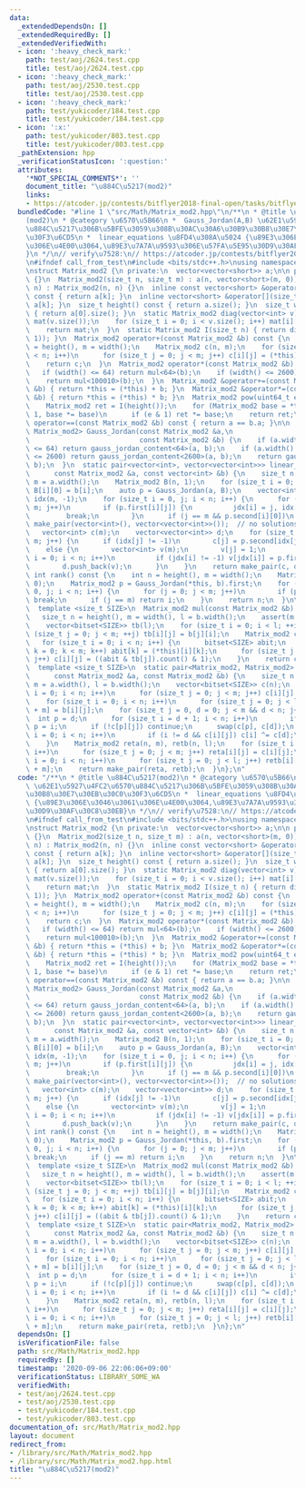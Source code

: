 ```yaml
---
data:
  _extendedDependsOn: []
  _extendedRequiredBy: []
  _extendedVerifiedWith:
  - icon: ':heavy_check_mark:'
    path: test/aoj/2624.test.cpp
    title: test/aoj/2624.test.cpp
  - icon: ':heavy_check_mark:'
    path: test/aoj/2530.test.cpp
    title: test/aoj/2530.test.cpp
  - icon: ':heavy_check_mark:'
    path: test/yukicoder/184.test.cpp
    title: test/yukicoder/184.test.cpp
  - icon: ':x:'
    path: test/yukicoder/803.test.cpp
    title: test/yukicoder/803.test.cpp
  _pathExtension: hpp
  _verificationStatusIcon: ':question:'
  attributes:
    '*NOT_SPECIAL_COMMENTS*': ''
    document_title: "\u884C\u5217(mod2)"
    links:
    - https://atcoder.jp/contests/bitflyer2018-final-open/tasks/bitflyer2018_final_d
  bundledCode: "#line 1 \"src/Math/Matrix_mod2.hpp\"\n/**\n * @title \u884C\u5217\
    (mod2)\n * @category \u6570\u5B66\n *  Gauss_Jordan(A,B) \u62E1\u5927\u4FC2\u6570\
    \u884C\u5217\u306B\u5BFE\u3059\u308B\u30AC\u30A6\u30B9\u30B8\u30E7\u30EB\u30C0\
    \u30F3\u6CD5\n *  linear_equations \u8FD4\u308A\u5024 {\u89E3\u306E\u3046\u3061\
    \u306E\u4E00\u3064,\u89E3\u7A7A\u9593\u306E\u57FA\u5E95\u30D9\u30AF\u30C8\u30EB\
    }\n */\n// verify\u7528:\n// https://atcoder.jp/contests/bitflyer2018-final-open/tasks/bitflyer2018_final_d\n\
    \n#ifndef call_from_test\n#include <bits/stdc++.h>\nusing namespace std;\n#endif\n\
    \nstruct Matrix_mod2 {\n private:\n  vector<vector<short>> a;\n\n public:\n  Matrix_mod2()\
    \ {}\n  Matrix_mod2(size_t n, size_t m) : a(n, vector<short>(m, 0)) {}\n  Matrix_mod2(size_t\
    \ n) : Matrix_mod2(n, n) {}\n  inline const vector<short> &operator[](size_t k)\
    \ const { return a[k]; }\n  inline vector<short> &operator[](size_t k) { return\
    \ a[k]; }\n  size_t height() const { return a.size(); }\n  size_t width() const\
    \ { return a[0].size(); }\n  static Matrix_mod2 diag(vector<int> v) {\n    Matrix_mod2\
    \ mat(v.size());\n    for (size_t i = 0; i < v.size(); i++) mat[i][i] = v[i];\n\
    \    return mat;\n  }\n  static Matrix_mod2 I(size_t n) { return diag(vector<int>(n,\
    \ 1)); }\n  Matrix_mod2 operator+(const Matrix_mod2 &b) const {\n    size_t n\
    \ = height(), m = width();\n    Matrix_mod2 c(n, m);\n    for (size_t i = 0; i\
    \ < n; i++)\n      for (size_t j = 0; j < m; j++) c[i][j] = (*this)[i][j] ^ b[i][j];\n\
    \    return c;\n  }\n  Matrix_mod2 operator*(const Matrix_mod2 &b) const {\n \
    \   if (width() <= 64) return mul<64>(b);\n    if (width() <= 2600) return mul<2600>(b);\n\
    \    return mul<100010>(b);\n  }\n  Matrix_mod2 &operator+=(const Matrix_mod2\
    \ &b) { return *this = (*this) + b; }\n  Matrix_mod2 &operator*=(const Matrix_mod2\
    \ &b) { return *this = (*this) * b; }\n  Matrix_mod2 pow(uint64_t e) const {\n\
    \    Matrix_mod2 ret = I(height());\n    for (Matrix_mod2 base = *this; e; e >>=\
    \ 1, base *= base)\n      if (e & 1) ret *= base;\n    return ret;\n  }\n  bool\
    \ operator==(const Matrix_mod2 &b) const { return a == b.a; }\n\n  static pair<Matrix_mod2,\
    \ Matrix_mod2> Gauss_Jordan(const Matrix_mod2 &a,\n                          \
    \                           const Matrix_mod2 &b) {\n    if (a.width() + b.width()\
    \ <= 64) return gauss_jordan_content<64>(a, b);\n    if (a.width() + b.width()\
    \ <= 2600) return gauss_jordan_content<2600>(a, b);\n    return gauss_jordan_content<100010>(a,\
    \ b);\n  }\n  static pair<vector<int>, vector<vector<int>>> linear_equations(\n\
    \      const Matrix_mod2 &a, const vector<int> &b) {\n    size_t n = a.height(),\
    \ m = a.width();\n    Matrix_mod2 B(n, 1);\n    for (size_t i = 0; i < n; i++)\
    \ B[i][0] = b[i];\n    auto p = Gauss_Jordan(a, B);\n    vector<int> jdx(n, -1),\
    \ idx(m, -1);\n    for (size_t i = 0, j; i < n; i++) {\n      for (j = 0; j <\
    \ m; j++)\n        if (p.first[i][j]) {\n          jdx[i] = j, idx[j] = i;\n \
    \         break;\n        }\n      if (j == m && p.second[i][0])\n        return\
    \ make_pair(vector<int>(), vector<vector<int>>());  // no solutions\n    }\n \
    \   vector<int> c(m);\n    vector<vector<int>> d;\n    for (size_t j = 0; j <\
    \ m; j++) {\n      if (idx[j] != -1)\n        c[j] = p.second[idx[j]][0];\n  \
    \    else {\n        vector<int> v(m);\n        v[j] = 1;\n        for (size_t\
    \ i = 0; i < n; i++)\n          if (jdx[i] != -1) v[jdx[i]] = p.first[i][j];\n\
    \        d.push_back(v);\n      }\n    }\n    return make_pair(c, d);\n  }\n \
    \ int rank() const {\n    int n = height(), m = width();\n    Matrix_mod2 b(n,\
    \ 0);\n    Matrix_mod2 p = Gauss_Jordan(*this, b).first;\n    for (size_t i =\
    \ 0, j; i < n; i++) {\n      for (j = 0; j < m; j++)\n        if (p[i][j] != 0)\
    \ break;\n      if (j == m) return i;\n    }\n    return n;\n  }\n\n private:\n\
    \  template <size_t SIZE>\n  Matrix_mod2 mul(const Matrix_mod2 &b) const {\n \
    \   size_t n = height(), m = width(), l = b.width();\n    assert(m == b.height());\n\
    \    vector<bitset<SIZE>> tb(l);\n    for (size_t i = 0; i < l; ++i)\n      for\
    \ (size_t j = 0; j < m; ++j) tb[i][j] = b[j][i];\n    Matrix_mod2 c(n, l);\n \
    \   for (size_t i = 0; i < n; i++) {\n      bitset<SIZE> abit;\n      for (size_t\
    \ k = 0; k < m; k++) abit[k] = (*this)[i][k];\n      for (size_t j = 0; j < l;\
    \ j++) c[i][j] = ((abit & tb[j]).count() & 1);\n    }\n    return c;\n  }\n\n\
    \  template <size_t SIZE>\n  static pair<Matrix_mod2, Matrix_mod2> gauss_jordan_content(\n\
    \      const Matrix_mod2 &a, const Matrix_mod2 &b) {\n    size_t n = a.height(),\
    \ m = a.width(), l = b.width();\n    vector<bitset<SIZE>> c(n);\n    for (size_t\
    \ i = 0; i < n; i++)\n      for (size_t j = 0; j < m; j++) c[i][j] = a[i][j];\n\
    \    for (size_t i = 0; i < n; i++)\n      for (size_t j = 0; j < l; j++) c[i][j\
    \ + m] = b[i][j];\n    for (size_t j = 0, d = 0; j < m && d < n; j++) {\n    \
    \  int p = d;\n      for (size_t i = d + 1; i < n; i++)\n        if (c[i][j])\
    \ p = i;\n      if (!c[p][j]) continue;\n      swap(c[p], c[d]);\n      for (size_t\
    \ i = 0; i < n; i++)\n        if (i != d && c[i][j]) c[i] ^= c[d];\n      d++;\n\
    \    }\n    Matrix_mod2 reta(n, m), retb(n, l);\n    for (size_t i = 0; i < n;\
    \ i++)\n      for (size_t j = 0; j < m; j++) reta[i][j] = c[i][j];\n    for (size_t\
    \ i = 0; i < n; i++)\n      for (size_t j = 0; j < l; j++) retb[i][j] = c[i][j\
    \ + m];\n    return make_pair(reta, retb);\n  }\n};\n"
  code: "/**\n * @title \u884C\u5217(mod2)\n * @category \u6570\u5B66\n *  Gauss_Jordan(A,B)\
    \ \u62E1\u5927\u4FC2\u6570\u884C\u5217\u306B\u5BFE\u3059\u308B\u30AC\u30A6\u30B9\
    \u30B8\u30E7\u30EB\u30C0\u30F3\u6CD5\n *  linear_equations \u8FD4\u308A\u5024\
    \ {\u89E3\u306E\u3046\u3061\u306E\u4E00\u3064,\u89E3\u7A7A\u9593\u306E\u57FA\u5E95\
    \u30D9\u30AF\u30C8\u30EB}\n */\n// verify\u7528:\n// https://atcoder.jp/contests/bitflyer2018-final-open/tasks/bitflyer2018_final_d\n\
    \n#ifndef call_from_test\n#include <bits/stdc++.h>\nusing namespace std;\n#endif\n\
    \nstruct Matrix_mod2 {\n private:\n  vector<vector<short>> a;\n\n public:\n  Matrix_mod2()\
    \ {}\n  Matrix_mod2(size_t n, size_t m) : a(n, vector<short>(m, 0)) {}\n  Matrix_mod2(size_t\
    \ n) : Matrix_mod2(n, n) {}\n  inline const vector<short> &operator[](size_t k)\
    \ const { return a[k]; }\n  inline vector<short> &operator[](size_t k) { return\
    \ a[k]; }\n  size_t height() const { return a.size(); }\n  size_t width() const\
    \ { return a[0].size(); }\n  static Matrix_mod2 diag(vector<int> v) {\n    Matrix_mod2\
    \ mat(v.size());\n    for (size_t i = 0; i < v.size(); i++) mat[i][i] = v[i];\n\
    \    return mat;\n  }\n  static Matrix_mod2 I(size_t n) { return diag(vector<int>(n,\
    \ 1)); }\n  Matrix_mod2 operator+(const Matrix_mod2 &b) const {\n    size_t n\
    \ = height(), m = width();\n    Matrix_mod2 c(n, m);\n    for (size_t i = 0; i\
    \ < n; i++)\n      for (size_t j = 0; j < m; j++) c[i][j] = (*this)[i][j] ^ b[i][j];\n\
    \    return c;\n  }\n  Matrix_mod2 operator*(const Matrix_mod2 &b) const {\n \
    \   if (width() <= 64) return mul<64>(b);\n    if (width() <= 2600) return mul<2600>(b);\n\
    \    return mul<100010>(b);\n  }\n  Matrix_mod2 &operator+=(const Matrix_mod2\
    \ &b) { return *this = (*this) + b; }\n  Matrix_mod2 &operator*=(const Matrix_mod2\
    \ &b) { return *this = (*this) * b; }\n  Matrix_mod2 pow(uint64_t e) const {\n\
    \    Matrix_mod2 ret = I(height());\n    for (Matrix_mod2 base = *this; e; e >>=\
    \ 1, base *= base)\n      if (e & 1) ret *= base;\n    return ret;\n  }\n  bool\
    \ operator==(const Matrix_mod2 &b) const { return a == b.a; }\n\n  static pair<Matrix_mod2,\
    \ Matrix_mod2> Gauss_Jordan(const Matrix_mod2 &a,\n                          \
    \                           const Matrix_mod2 &b) {\n    if (a.width() + b.width()\
    \ <= 64) return gauss_jordan_content<64>(a, b);\n    if (a.width() + b.width()\
    \ <= 2600) return gauss_jordan_content<2600>(a, b);\n    return gauss_jordan_content<100010>(a,\
    \ b);\n  }\n  static pair<vector<int>, vector<vector<int>>> linear_equations(\n\
    \      const Matrix_mod2 &a, const vector<int> &b) {\n    size_t n = a.height(),\
    \ m = a.width();\n    Matrix_mod2 B(n, 1);\n    for (size_t i = 0; i < n; i++)\
    \ B[i][0] = b[i];\n    auto p = Gauss_Jordan(a, B);\n    vector<int> jdx(n, -1),\
    \ idx(m, -1);\n    for (size_t i = 0, j; i < n; i++) {\n      for (j = 0; j <\
    \ m; j++)\n        if (p.first[i][j]) {\n          jdx[i] = j, idx[j] = i;\n \
    \         break;\n        }\n      if (j == m && p.second[i][0])\n        return\
    \ make_pair(vector<int>(), vector<vector<int>>());  // no solutions\n    }\n \
    \   vector<int> c(m);\n    vector<vector<int>> d;\n    for (size_t j = 0; j <\
    \ m; j++) {\n      if (idx[j] != -1)\n        c[j] = p.second[idx[j]][0];\n  \
    \    else {\n        vector<int> v(m);\n        v[j] = 1;\n        for (size_t\
    \ i = 0; i < n; i++)\n          if (jdx[i] != -1) v[jdx[i]] = p.first[i][j];\n\
    \        d.push_back(v);\n      }\n    }\n    return make_pair(c, d);\n  }\n \
    \ int rank() const {\n    int n = height(), m = width();\n    Matrix_mod2 b(n,\
    \ 0);\n    Matrix_mod2 p = Gauss_Jordan(*this, b).first;\n    for (size_t i =\
    \ 0, j; i < n; i++) {\n      for (j = 0; j < m; j++)\n        if (p[i][j] != 0)\
    \ break;\n      if (j == m) return i;\n    }\n    return n;\n  }\n\n private:\n\
    \  template <size_t SIZE>\n  Matrix_mod2 mul(const Matrix_mod2 &b) const {\n \
    \   size_t n = height(), m = width(), l = b.width();\n    assert(m == b.height());\n\
    \    vector<bitset<SIZE>> tb(l);\n    for (size_t i = 0; i < l; ++i)\n      for\
    \ (size_t j = 0; j < m; ++j) tb[i][j] = b[j][i];\n    Matrix_mod2 c(n, l);\n \
    \   for (size_t i = 0; i < n; i++) {\n      bitset<SIZE> abit;\n      for (size_t\
    \ k = 0; k < m; k++) abit[k] = (*this)[i][k];\n      for (size_t j = 0; j < l;\
    \ j++) c[i][j] = ((abit & tb[j]).count() & 1);\n    }\n    return c;\n  }\n\n\
    \  template <size_t SIZE>\n  static pair<Matrix_mod2, Matrix_mod2> gauss_jordan_content(\n\
    \      const Matrix_mod2 &a, const Matrix_mod2 &b) {\n    size_t n = a.height(),\
    \ m = a.width(), l = b.width();\n    vector<bitset<SIZE>> c(n);\n    for (size_t\
    \ i = 0; i < n; i++)\n      for (size_t j = 0; j < m; j++) c[i][j] = a[i][j];\n\
    \    for (size_t i = 0; i < n; i++)\n      for (size_t j = 0; j < l; j++) c[i][j\
    \ + m] = b[i][j];\n    for (size_t j = 0, d = 0; j < m && d < n; j++) {\n    \
    \  int p = d;\n      for (size_t i = d + 1; i < n; i++)\n        if (c[i][j])\
    \ p = i;\n      if (!c[p][j]) continue;\n      swap(c[p], c[d]);\n      for (size_t\
    \ i = 0; i < n; i++)\n        if (i != d && c[i][j]) c[i] ^= c[d];\n      d++;\n\
    \    }\n    Matrix_mod2 reta(n, m), retb(n, l);\n    for (size_t i = 0; i < n;\
    \ i++)\n      for (size_t j = 0; j < m; j++) reta[i][j] = c[i][j];\n    for (size_t\
    \ i = 0; i < n; i++)\n      for (size_t j = 0; j < l; j++) retb[i][j] = c[i][j\
    \ + m];\n    return make_pair(reta, retb);\n  }\n};\n"
  dependsOn: []
  isVerificationFile: false
  path: src/Math/Matrix_mod2.hpp
  requiredBy: []
  timestamp: '2020-09-06 22:06:06+09:00'
  verificationStatus: LIBRARY_SOME_WA
  verifiedWith:
  - test/aoj/2624.test.cpp
  - test/aoj/2530.test.cpp
  - test/yukicoder/184.test.cpp
  - test/yukicoder/803.test.cpp
documentation_of: src/Math/Matrix_mod2.hpp
layout: document
redirect_from:
- /library/src/Math/Matrix_mod2.hpp
- /library/src/Math/Matrix_mod2.hpp.html
title: "\u884C\u5217(mod2)"
---
```

